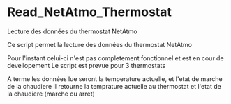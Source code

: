 Read_NetAtmo_Thermostat
=======================

Lecture des données du thermostat NetAtmo

Ce script permet la lecture des données du thermostat NetAtmo

Pour l'instant celui-ci n'est pas completement fonctionnel et est en cour de devellopement
Le script est prevue pour 3 thermostats

A terme les données lue seront la temperature actuelle, et l'etat de marche de la chaudiere
Il retourne la temprature actuelle au thermostat et l'etat de la chaudiere (marche ou arret)